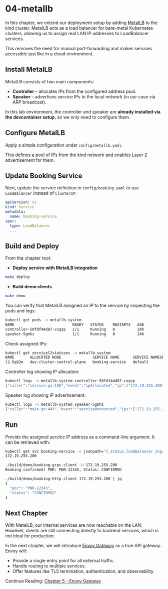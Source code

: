 # 04-metallb

In this chapter, we extend our deployment setup by adding [MetalLB](https://metallb.io/) to the kind cluster.
MetalLB acts as a load balancer for bare-metal Kubernetes clusters, allowing us to assign real LAN IP addresses to LoadBalancer services.

This removes the need for manual port-forwarding and makes services accessible just like in a cloud environment.

## Install MetalLB

MetalLB consists of two main components:

- **Controller** – allocates IPs from the configured address pool.
- **Speaker** – advertises service IPs to the local network (in our case via ARP broadcast).

In this lab environment, the controller and speaker are **already installed via the devcontainer setup**, so we only need to configure them.

## Configure MetalLB

Apply a simple configuration under `config/metallb.yaml`.

This defines a pool of IPs from the kind network and enables Layer 2 advertisement for them.

## Update Booking Service

Next, update the service definition in `config/booking.yaml` to use `LoadBalancer` instead of `ClusterIP`:

```yaml
apiVersion: v1
kind: Service
metadata:
  name: booking-service
spec:
  type: LoadBalancer
  ...
```

## Build and Deploy

From the chapter root:

- **Deploy service with MetalLB integration**

```sh
make deploy
```

- **Build demo clients**

```sh
make demo
```

You can verify that MetalLB assigned an IP to the service by inspecting the pods and logs:

```sh
kubectl get pods -n metallb-system
NAME                          READY   STATUS    RESTARTS   AGE
controller-58fdf44d87-cxqzp   1/1     Running   0          24h
speaker-5gmhz                 1/1     Running   0          24h
```

Check assigned IPs:

```sh
kubectl get servicel2statuses -n metallb-system
NAME       ALLOCATED NODE              SERVICE NAME      SERVICE NAMESPACE
l2-5q92m   dev-cluster-control-plane   booking-service   default
```

Controller log showing IP allocation:

```sh
kubectl logs -n metallb-system controller-58fdf44d87-cxqzp
{"caller":"service.go:186","event":"ipAllocated","ip":["172.19.255.200"],"level":"info","msg":"IP address assigned by controller","ts":"2025-09-09T19:24:52Z"}
```

Speaker log showing IP advertisement:

```sh
kubectl logs -n metallb-system speaker-5gmhz
{"caller":"main.go:443","event":"serviceAnnounced","ips":["172.19.255.200"],"level":"info","msg":"service has IP, announcing","pool":"kind-pool","protocol":"layer2","ts":"2025-09-09T19:24:53Z"}
```

## Run

Provide the assigned service IP address as a command-line argument. It can be retrieved with:

```sh
kubectl get svc booking-service -o jsonpath="{.status.loadBalancer.ingress[0].ip}"
172.19.255.200

./build/demo/booking-grpc-client -H 172.19.255.200
Booking confirmed! PNR: PNR-12345, Status: CONFIRMED

./build/demo/booking-http-client 172.19.255.200 | jq
{
  "pnr": "PNR-12345",
  "status": "CONFIRMED"
}
```

## Next Chapter

With MetalLB, our internal services are now reachable on the LAN. However, clients are still connecting directly to backend services, which is not ideal for production.

In the next chapter, we will introduce [Envoy Gateway](https://gateway.envoyproxy.io/) as a true API gateway. Envoy will:

- Provide a single entry point for all external traffic.
- Handle routing to multiple services.
- Offer features like TLS termination, authentication, and observability.

Continue Reading: [Chapter 5 - Envoy Gateway](../05-envoy-gateway)
